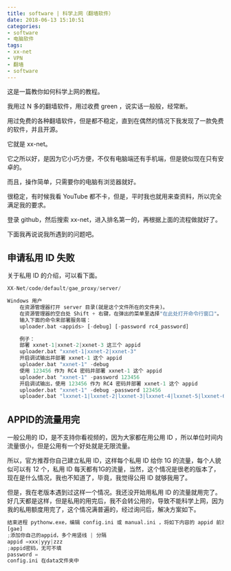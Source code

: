 ```yaml
---
title: software | 科学上网（翻墙软件）
date: 2018-06-13 15:10:51
categories:
- software
- 电脑软件
tags:
- xx-net
- VPN
- 翻墙
- software
---
```

这是一篇教你如何科学上网的教程。

<!--more-->

我用过 N 多的翻墙软件，用过收费 green ，说实话一般般，经常断。

用过免费的各种翻墙软件，但是都不稳定，直到在偶然的情况下我发现了一款免费的软件，并且开源。

它就是 xx-net。

它之所以好，是因为它小巧方便，不仅有电脑端还有手机端，但是貌似现在只有安卓的。

而且，操作简单，只需要你的电脑有浏览器就好。

很稳定，有时候我看 YouTube 都不卡，但是，平时我也就用来查资料，所以完全满足我的要求。

登录 github，然后搜索 xx-net，进入排名第一的，再根据上面的流程做就好了。

下面我再说说我所遇到的问题吧。

## 申请私用 ID 失败

关于私用 ID 的介绍，可以看下面。

```python
XX-Net/code/default/gae_proxy/server/

Windows 用户
	在资源管理器打开 server 目录(就是这个文件所在的文件夹)。
	在资源管理器的空白处 Shift + 右键，在弹出的菜单里选择"在此处打开命令行窗口"。
	输入下面的命令来部署服务端：
	uploader.bat <appids> [-debug] [-password rc4_password]

	例子：
	部署 xxnet-1|xxnet-2|xxnet-3 这三个 appid
	uploader.bat "xxnet-1|xxnet-2|xxnet-3"
	开启调试输出并部署 xxnet-1 这个 appid
	uploader.bat "xxnet-1" -debug
	使用 123456 作为 RC4 密码并部署 xxnet-1 这个 appid
	uploader.bat "xxnet-1" -password 123456
	开启调试输出，使用 123456 作为 RC4 密码并部署 xxnet-1 这个 appid
	uploader.bat "xxnet-1" -debug -password 123456
	uploader.bat "lxxnet-1|lxxnet-2|lxxnet-3|lxxnet-4|lxxnet-5|lxxnet-6|lxxnet-7|lxxnet-8|lxxnet-9|lxxnet-10|lxxnet-11|lxxnet-12" -password 123456
```

## APPID的流量用完

一般公用的 ID，是不支持你看视频的，因为大家都在用公用 ID ，所以单位时间内流量很小，但是公用有一个好处就是无限流量。

所以，官方推荐你自己建立私用 ID，这样每个私用 ID 给你 1G 的流量，每个人貌似可以有 12 个，私用 ID 每天都有1G的流量，当然，这个情况是很老的版本了，现在是什么情况，我也不知道了，毕竟，我觉得公用 ID 就够我用了。

但是，我在老版本遇到过这样一个情况。我还没开始用私用 ID 的流量就用完了。好几天都是这样，但是私用的用完后，我不会转公用的，导致不能科学上网，因为我的私用额度用完了，这个情况满普遍的，经过询问后，解决方案如下。

```python
结束进程 pythonw.exe，编辑 config.ini 或 manual.ini ，将如下内容的 appid 前添加;（注释以停用）
[gae]
;添加你自己的appid，多个用竖线 | 分隔
appid =xxx|yyy|zzz
;appid密码，无可不填
password =
config.ini 在data文件夹中
```
